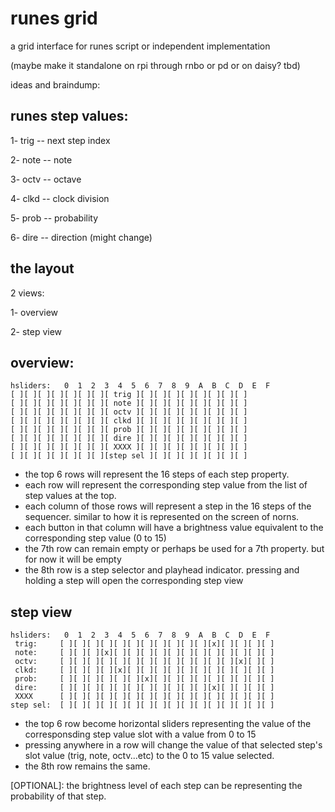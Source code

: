 # runes grid

a grid interface for runes script or independent implementation

(maybe make it standalone on rpi through rnbo or pd or on daisy? tbd)

ideas and braindump:

runes step values:
------------------

1- trig -- next step index

2- note -- note

3- octv -- octave

4- clkd -- clock division

5- prob -- probability

6- dire -- direction (might change)

the layout
----------

2 views: 

1- overview

2- step view

overview:
---------
```
hsliders:   0  1  2  3  4  5  6  7  8  9  A  B  C  D  E  F
[ ][ ][ ][ ][ ][ ][ ][ trig ][ ][ ][ ][ ][ ][ ][ ][ ]
[ ][ ][ ][ ][ ][ ][ ][ note ][ ][ ][ ][ ][ ][ ][ ][ ] 
[ ][ ][ ][ ][ ][ ][ ][ octv ][ ][ ][ ][ ][ ][ ][ ][ ] 
[ ][ ][ ][ ][ ][ ][ ][ clkd ][ ][ ][ ][ ][ ][ ][ ][ ] 
[ ][ ][ ][ ][ ][ ][ ][ prob ][ ][ ][ ][ ][ ][ ][ ][ ]
[ ][ ][ ][ ][ ][ ][ ][ dire ][ ][ ][ ][ ][ ][ ][ ][ ]
[ ][ ][ ][ ][ ][ ][ ][ XXXX ][ ][ ][ ][ ][ ][ ][ ][ ]
[ ][ ][ ][ ][ ][ ][ ][step sel ][ ][ ][ ][ ][ ][ ][ ]
```




- the top 6 rows will represent the 16 steps of each step property.
- each row will represent the corresponding step value from the list of step values at the top.
- each column of those rows will represent a step in the 16 steps of the sequencer. similar to how it is represented on the screen of norns.
- each button in that column will have a brightness value equivalent to the corresponding step value (0 to 15)
- the 7th row can remain empty or perhaps be used for a 7th property. but for now it will be empty
- the 8th row is a step selector and playhead indicator. pressing and holding a step will open the corresponding step view

step view
---------

```
hsliders:   0  1  2  3  4  5  6  7  8  9  A  B  C  D  E  F
 trig:     [ ][ ][ ][ ][ ][ ][ ][ ][ ][ ][ ][x][ ][ ][ ][ ]
 note:     [ ][ ][ ][x][ ][ ][ ][ ][ ][ ][ ][ ][ ][ ][ ][ ] 
 octv:     [ ][ ][ ][ ][ ][ ][ ][ ][ ][ ][ ][ ][ ][x][ ][ ] 
 clkd:     [ ][ ][ ][ ][x][ ][ ][ ][ ][ ][ ][ ][ ][ ][ ][ ] 
 prob:     [ ][ ][ ][ ][ ][ ][x][ ][ ][ ][ ][ ][ ][ ][ ][ ]
 dire:     [ ][ ][ ][ ][ ][ ][ ][ ][ ][ ][ ][x][ ][ ][ ][ ]
 XXXX      [ ][ ][ ][ ][ ][ ][ ][ ][ ][ ][ ][ ][ ][ ][ ][ ]
step sel:  [ ][ ][ ][ ][ ][ ][ ][ ][ ][ ][ ][ ][ ][ ][ ][ ]
```

- the top 6 row become horizontal sliders representing the value of the corresponsding step value slot with a value from 0 to 15
- pressing anywhere in a row will change the value of that selected step's slot value (trig, note, octv...etc) to the 0 to 15 value selected.
- the 8th row remains the same. 

[OPTIONAL]: the brightness level of each step can be representing the probability of that step.


